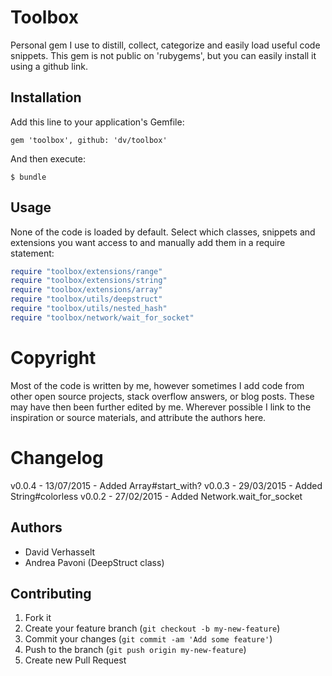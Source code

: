 # Toolbox

Personal gem I use to distill, collect, categorize and easily load useful code snippets. This gem is not public on 'rubygems', but you can easily install it using a github link.

## Installation

Add this line to your application's Gemfile:

    gem 'toolbox', github: 'dv/toolbox'

And then execute:

    $ bundle

## Usage

None of the code is loaded by default. Select which classes, snippets and extensions you want access to and manually add them in a require statement:

```ruby
require "toolbox/extensions/range"
require "toolbox/extensions/string"
require "toolbox/extensions/array"
require "toolbox/utils/deepstruct"
require "toolbox/utils/nested_hash"
require "toolbox/network/wait_for_socket"
```

# Copyright

Most of the code is written by me, however sometimes I add code from other open source projects, stack overflow answers, or blog posts. These may have then been further edited by me. Wherever possible I link to the inspiration or source materials, and attribute the authors here.

# Changelog

v0.0.4 - 13/07/2015 - Added Array#start_with?
v0.0.3 - 29/03/2015 - Added String#colorless
v0.0.2 - 27/02/2015 - Added Network.wait_for_socket

## Authors

* David Verhasselt
* Andrea Pavoni (DeepStruct class)

## Contributing

1. Fork it
2. Create your feature branch (`git checkout -b my-new-feature`)
3. Commit your changes (`git commit -am 'Add some feature'`)
4. Push to the branch (`git push origin my-new-feature`)
5. Create new Pull Request
